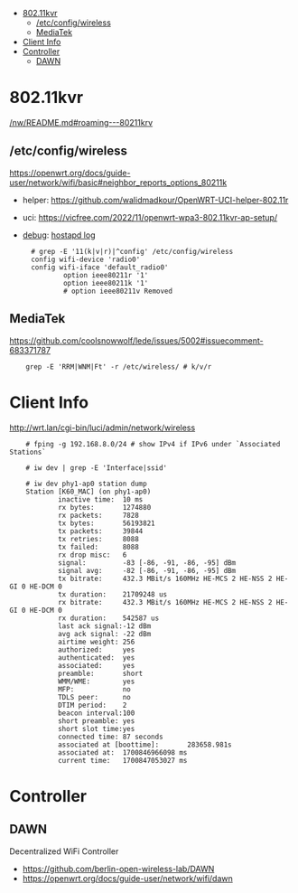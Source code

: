 - [802.11kvr](#80211kvr)
    - [/etc/config/wireless](#etcconfigwireless)
    - [MediaTek](#mediatek)
- [Client Info](#client-info)
- [Controller](#controller)
    - [DAWN](#dawn)

# 802.11kvr
[/nw/README.md#roaming---80211krv](/nw/README.md#roaming---80211krv)

## /etc/config/wireless
https://openwrt.org/docs/guide-user/network/wifi/basic#neighbor_reports_options_80211k
- helper: https://github.com/walidmadkour/OpenWRT-UCI-helper-802.11r
- uci: https://vicfree.com/2022/11/openwrt-wpa3-802.11kvr-ap-setup/
- [debug](https://forum.openwrt.org/t/any-way-to-monitor-if-802-11r-is-working/73504): [hostapd log](https://openwrt.org/docs/guide-developer/debugging#logging_hostapd_behaviour)

        # grep -E '11(k|v|r)|^config' /etc/config/wireless
        config wifi-device 'radio0'
        config wifi-iface 'default_radio0'
                option ieee80211r '1'
                option ieee80211k '1'
                # option ieee80211v Removed

## MediaTek
https://github.com/coolsnowwolf/lede/issues/5002#issuecomment-683371787

        grep -E 'RRM|WNM|Ft' -r /etc/wireless/ # k/v/r

# Client Info
http://wrt.lan/cgi-bin/luci/admin/network/wireless

        # fping -g 192.168.8.0/24 # show IPv4 if IPv6 under `Associated Stations`

        # iw dev | grep -E 'Interface|ssid'

        # iw dev phy1-ap0 station dump
        Station [K60_MAC] (on phy1-ap0)
                inactive time:  10 ms
                rx bytes:       1274880
                rx packets:     7828
                tx bytes:       56193821
                tx packets:     39844
                tx retries:     8088
                tx failed:      8088
                rx drop misc:   6
                signal:         -83 [-86, -91, -86, -95] dBm
                signal avg:     -82 [-86, -91, -86, -95] dBm
                tx bitrate:     432.3 MBit/s 160MHz HE-MCS 2 HE-NSS 2 HE-GI 0 HE-DCM 0
                tx duration:    21709248 us
                rx bitrate:     432.3 MBit/s 160MHz HE-MCS 2 HE-NSS 2 HE-GI 0 HE-DCM 0
                rx duration:    542587 us
                last ack signal:-12 dBm
                avg ack signal: -22 dBm
                airtime weight: 256
                authorized:     yes
                authenticated:  yes
                associated:     yes
                preamble:       short
                WMM/WME:        yes
                MFP:            no
                TDLS peer:      no
                DTIM period:    2
                beacon interval:100
                short preamble: yes
                short slot time:yes
                connected time: 87 seconds
                associated at [boottime]:       283658.981s
                associated at:  1700846966098 ms
                current time:   1700847053027 ms

# Controller
## DAWN
Decentralized WiFi Controller
- https://github.com/berlin-open-wireless-lab/DAWN
- https://openwrt.org/docs/guide-user/network/wifi/dawn